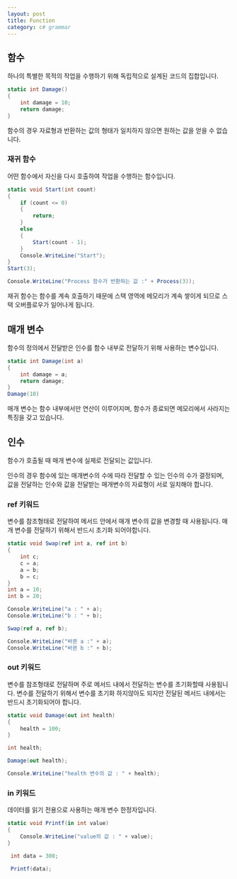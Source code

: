 ```yaml
---
layout: post
title: Function
category: c# grammar
---
```

## 함수

하나의 특별한 목적의 작업을 수행하기 위해 독립적으로 설계된 코드의 집합입니다.

~~~c#
static int Damage()
{
    int damage = 10;
    return damage;
}
~~~

함수의 경우 자료형과 반환하는 값의 형태가 일치하지 않으면
원하는 값을 얻을 수 없습니다.

### 재귀 함수

어떤 함수에서 자신을 다시 호출하여 작업을 수행하는 함수입니다.

~~~c#
static void Start(int count)
{
    if (count <= 0)
    {
        return;
    }
    else
    {
        Start(count - 1);
    }
    Console.WriteLine("Start");
}
Start(3);

Console.WriteLine("Process 함수가 반환하는 값 :" + Process(3));
~~~

재귀 함수는 함수를 계속 호출하기 때문에 스택 영역에 메모리가 계속 쌓이게 되므로
스택 오버플로우가 일어나게 됩니다.

## 매개 변수

함수의 정의에서 전달받은 인수를 함수 내부로 전달하기
위해 사용하는 변수입니다.

~~~c#
static int Damage(int a)
{
    int damage = a;
    return damage;
}
Damage(10)
~~~

매개 변수는 함수 내부에서만 연산이 이루어지며, 함수가 종료되면 메모리에서 사라지는 특징을 갖고 있습니다.

## 인수

함수가 호출될 때 매개 변수에 실제로 전달되는 값입니다.

인수의 경우 함수에 있는 매개변수의 수에 따라 전달할 수 있는
인수의 수가 결정되며, 값을 전달하는 인수와 값을 전달받는
매개변수의 자료형이 서로 일치해야 합니다.

### ref 키워드

변수를 참조형태로 전달하여 메서드 안에서 매개 변수의 값을 변경할 때 사용됩니다.
매개 변수를 전달하기 위해서 반드시 초기화 되어야합니다.

~~~c#
static void Swap(ref int a, ref int b)
{
    int c;
    c = a;
    a = b;
    b = c;
}
int a = 10;
int b = 20;

Console.WriteLine("a : " + a);
Console.WriteLine("b : " + b);

Swap(ref a, ref b);

Console.WriteLine("바뀐 a :" + a);
Console.WriteLine("바뀐 b :" + b);
~~~

### out 키워드

변수를 참조형태로 전달하며 주로 메서드 내에서 전달하는 변수를 초기화할때 사용됩니다.
변수를 전달하기 위해서 변수를 초기화 하지않아도 되지만 전달된 메서드 내에서는 반드시 초기화되어야 합니다.

~~~c#
static void Damage(out int health)
{
    health = 100;
}

int health;

Damage(out health);

Console.WriteLine("health 변수의 값 : " + health);
~~~

### in 키워드

데이터를 읽기 전용으로 사용하는 매개 변수 한정자입니다.

~~~c#
static void Printf(in int value)
{
    Console.WriteLine("value의 값 : " + value);
}

 int data = 300;

 Printf(data);
 ~~~